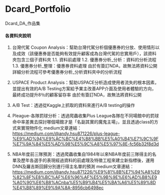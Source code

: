 # Dcard_Portfolio
 Dcard_DA_作品集
#### 各資料夾說明
1. 台灣代駕 Coupon Analysis：幫助台灣代駕分析個優惠券的分放、使用情形以及成效（該優惠券是否能夠有效提升顧客成為台灣代駕的忠實用戶），該資料夾包含三個子資料夾
   1.1. 資料前處理
   1.2. 優惠券分析_分析：資料的分析流程
   1.3. 優惠券分析_整理：優惠券資料處理
   由於有簽訂NDA，故無法將資料公開
   詳細分析流程可參考優惠券分析_分析資料夾中的分析流程
   
2. USPACE Product Analysis：幫助USPACE分析造成使用者流失的根本因素，並提出有效的A/B Testing方案給予業主改善APP介面及使用者體驗的方向，最終成功提升8％的顧客留存率
   由於有簽訂NDA，故無法將資料公開
   
3. A/B Test：透過從Kaggle上抓取的資料來進行A/B testing的操作

4. Pleague-各隊罰球分析：透過爬蟲收集Plus League各隊在不同場館中的罰球命中率差異去探討哪個場館才是「名副其實的魔鬼主場」，並且透過class的方式來實現物件化
   medium文章連結：https://medium.com/@andy.hsu871226/plus-league-%E9%AD%94%E9%AC%BC%E4%B8%BB%E5%A0%B4%E7%9C%9F%E7%9A%84%E5%AD%98%E5%9C%A8%E5%97%8E-fc56b32f8d3d

5. NBA年度前三隊預測：透過爬蟲收集自1984年以來NBA年度前三隊得主的名單及歷年各選手的表現經過資料的前處理及特徵工程來建立新指標後，運用DNN及羅吉斯回歸分別進行得主名單的預測
   medium文章連結：https://medium.com/@andy.hsu871226/%E9%81%8B%E7%94%A8%E9%82%8F%E8%BC%AF%E6%96%AF%E5%9B%9E%E6%AD%B8%E9%A0%90%E6%B8%ACnba%E5%B9%B4%E5%BA%A6%E5%89%8D%E4%B8%89%E9%9A%8A-8956cb6498ec
